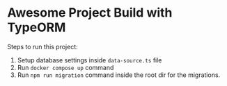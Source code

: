 # Awesome Project Build with TypeORM

Steps to run this project:

1. Setup database settings inside `data-source.ts` file
2. Run `docker compose up` command
3. Run `npm run migration` command inside the root dir for the migrations.
